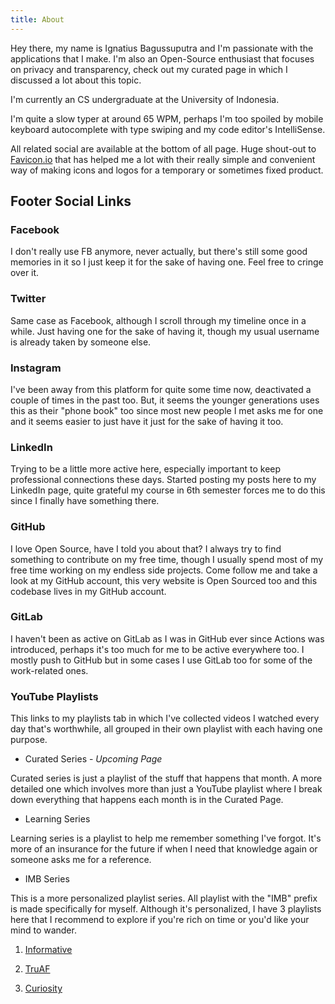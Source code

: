 ```yaml
---
title: About
---
```


Hey there, my name is Ignatius Bagussuputra and I'm passionate with the applications that I make. I'm also an Open-Source enthusiast that focuses on privacy and transparency, check out my curated page in which I discussed a lot about this topic.

I'm currently an CS undergraduate at the University of Indonesia.

I'm quite a slow typer at around 65 WPM, perhaps I'm too spoiled by mobile keyboard autocomplete with type swiping and my code editor's IntelliSense.

All related social are available at the bottom of all page. Huge shout-out to [Favicon.io](https://favicon.io/) that has helped me a lot with their really simple and convenient way of making icons and logos for a temporary or sometimes fixed product.

## Footer Social Links

### Facebook

I don't really use FB anymore, never actually, but there's still some good memories in it so I just keep it for the sake of having one. Feel free to cringe over it.

### Twitter

Same case as Facebook, although I scroll through my timeline once in a while. Just having one for the sake of having it, though my usual username is already taken by someone else.

### Instagram

I've been away from this platform for quite some time now, deactivated a couple of times in the past too. But, it seems the younger generations uses this as their "phone book" too since most new people I met asks me for one and it seems easier to just have it just for the sake of having it too.

### LinkedIn

Trying to be a little more active here, especially important to keep professional connections these days. Started posting my posts here to my LinkedIn page, quite grateful my course in 6th semester forces me to do this since I finally have something there.

### GitHub

I love Open Source, have I told you about that? I always try to find something to contribute on my free time, though I usually spend most of my free time working on my endless side projects. Come follow me and take a look at my GitHub account, this very website is Open Sourced too and this codebase lives in my GitHub account.

### GitLab

I haven't been as active on GitLab as I was in GitHub ever since Actions was introduced, perhaps it's too much for me to be active everywhere too. I mostly push to GitHub but in some cases I use GitLab too for some of the work-related ones.

### YouTube Playlists

This links to my playlists tab in which I've collected videos I watched every day that's worthwhile, all grouped in their own playlist with each having one purpose.

- Curated Series - *Upcoming Page*

Curated series is just a playlist of the stuff that happens that month. A more detailed one which involves more than just a YouTube playlist where I break down everything that happens each month is in the Curated Page.

- Learning Series

Learning series is a playlist to help me remember something I've forgot. It's more of an insurance for the future if when I need that knowledge again or someone asks me for a reference.

- IMB Series

This is a more personalized playlist series. All playlist with the "IMB" prefix is made specifically for myself. Although it's personalized, I have 3 playlists here that I recommend to explore if you're rich on time or you'd like your mind to wander.

1. [Informative](https://www.youtube.com/playlist?list=PLtthNj7yut57pdi5SlSm35eCdU6KsgxPG)

2. [TruAF](https://www.youtube.com/playlist?list=PLtthNj7yut56UXDGVE4dDnvoUi3fQ9gLz)

3. [Curiosity](https://www.youtube.com/playlist?list=PLtthNj7yut57rjEP2KXPlQaK4-2F6tthf)
